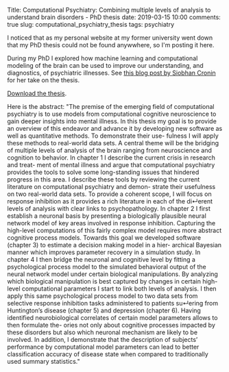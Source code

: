 Title: Computational Psychiatry: Combining multiple levels of analysis to understand brain disorders - PhD thesis
date: 2019-03-15 10:00
comments: true
slug: computational_psychiatry_thesis
tags: psychiatry

I noticed that as my personal website at my former university went down that my PhD thesis could not be found anywwhere, so I'm posting it here.

During my PhD I explored how machine learning and computational modeling of the brain can be used to improve our understanding, and diagnostics, of psychiatric illnesses. See [this blog post by Siobhan Cronin](https://medium.com/@siobhankcronin/frontiers-of-computational-psychiatry-b238494265a3) for her take on the thesis.

[Download the thesis]().

Here is the abstract:
"The premise of the emerging field of computational psychiatry is to use models from computational cognitive neuroscience to gain deeper insights into mental illness. In this thesis my goal is to provide an overview of this endeavor and advance it by developing new software as well as quantitative methods. To demonstrate their use- fulness I will apply these methods to real-world data sets. A central theme will be the bridging of multiple levels of analysis of the brain ranging from neuroscience and cognition to behavior. In chapter 1 I describe the current crisis in research and treat- ment of mental illness and argue that computational psychiatry provides the tools to solve some long-standing issues that hindered progress in this area. I describe these tools by reviewing the current literature on computational psychiatry and demon- strate their usefulness on two real-world data sets. To provide a coherent scope, I will focus on response inhibition as it provides a rich literature in each of the di↵erent levels of analysis with clear links to psychopathology. In chapter 2 I first establish a neuronal basis by presenting a biologically plausible neural network model of key areas involved in response inhibition. Capturing the high-level computations of this fairly complex model requires more abstract cognitive process models. Towards this goal we developed software (chapter 3) to estimate a decision making model in a hier- archical Bayesian manner which improves parameter recovery in a simulation study. In chapter 4 I then bridge the neuronal and cognitive level by fitting a psychological process model to the simulated behavioral output of the neural network model under certain biological manipulations. By analyzing which biological manipulation is best captured by changes in certain high-level computational parameters I start to link both levels of analysis. I then apply this same psychological process model to two data sets from selective response inhibition tasks administered to patients su↵ering from Huntington’s disease (chapter 5) and depression (chapter 6). Having identified neurobiological correlates of certain model parameters allows to then formulate the- ories not only about cognitive processes impacted by these disorders but also which neuronal mechanism are likely to be involved. In addition, I demonstrate that the description of subjects’ performance by computational model parameters can lead to better classification accuracy of disease state when compared to traditionally used summary statistics."
